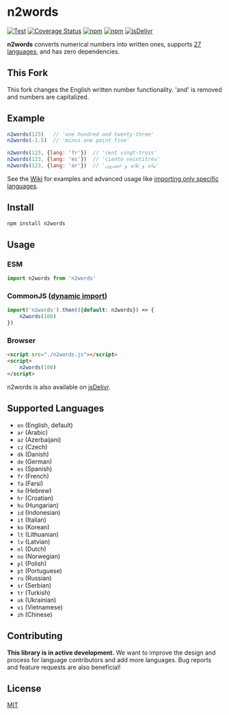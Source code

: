 # n2words

[![Test](https://github.com/forzagreen/n2words/workflows/Test/badge.svg?branch=master)](https://github.com/forzagreen/n2words/actions)
[![Coverage Status](https://coveralls.io/repos/github/forzagreen/n2words/badge.svg?branch=master)](https://coveralls.io/github/forzagreen/n2words?branch=master)
[![npm](https://img.shields.io/npm/v/n2words.svg)](https://npmjs.com/package/n2words)
[![npm](https://img.shields.io/npm/dw/n2words)](https://npmjs.com/package/n2words)
[![jsDelivr](https://data.jsdelivr.com/v1/package/npm/n2words/badge)](https://www.jsdelivr.com/package/npm/n2words)

__n2words__ converts numerical numbers into written ones, supports [27 languages](https://github.com/forzagreen/n2words#supported-languages), and has zero dependencies.
## This Fork

This fork changes the English written number functionality. 'and' is removed and numbers are capitalized.

## Example

```js
n2words(123)   // 'one hundred and twenty-three'
n2words(-1.5)  // 'minus one point five'

n2words(123, {lang: 'fr'})  // 'cent vingt-trois'
n2words(123, {lang: 'es'})  // 'ciento veintitrés'
n2words(123, {lang: 'ar'})  // 'مائة و ثلاثة و عشرون'
```

See the [Wiki](https://github.com/forzagreen/n2words/wiki) for examples and advanced usage like [importing only specific languages](https://github.com/forzagreen/n2words/wiki/Importing-only-specific-languages).

## Install

```sh
npm install n2words
```

## Usage

### ESM

```js
import n2words from 'n2words'
```

### CommonJS ([dynamic import](https://nodejs.org/api/esm.html#import-expressions))

```js
import('n2words').then(({default: n2words}) => {
    n2words(100)
})
```

### Browser

```html
<script src="./n2words.js"></script>
<script>
    n2words(100)
</script>
```

n2words is also available on [jsDelivr](https://www.jsdelivr.com/package/npm/n2words).

## Supported Languages

- `en` (English, default)
- `ar` (Arabic)
- `az` (Azerbaijani)
- `cz` (Czech)
- `dk` (Danish)
- `de` (German)
- `es` (Spanish)
- `fr` (French)
- `fa` (Farsi)
- `he` (Hebrew)
- `hr` (Croatian)
- `hu` (Hungarian)
- `id` (Indonesian)
- `it` (Italian)
- `ko` (Korean)
- `lt` (Lithuanian)
- `lv` (Latvian)
- `nl` (Dutch)
- `no` (Norwegian)
- `pl` (Polish)
- `pt` (Portuguese)
- `ru` (Russian)
- `sr` (Serbian)
- `tr` (Turkish)
- `uk` (Ukrainian)
- `vi` (Vietnamese)
- `zh` (Chinese)

## Contributing

__This library is in active development.__ We want to improve the design and process for language contributors and add more languages. Bug reports and feature requests are also beneficial!

## License

[MIT](https://github.com/forzagreen/n2words/blob/master/LICENSE)
